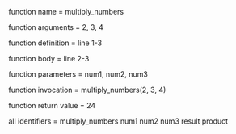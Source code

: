 function name = multiply_numbers

function arguments = 2, 3, 4

function definition = line 1-3

function body = line 2-3

function parameters = num1, num2, num3

function invocation = multiply_numbers(2, 3, 4)

function return value = 24

all identifiers = 
    multiply_numbers
    num1
    num2
    num3
    result
    product